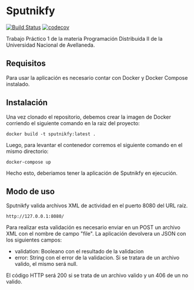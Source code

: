 # Sputnikfy
[![Build Status](https://travis-ci.com/ivankwist/sputnikfy.svg?branch=master)](https://travis-ci.com/ivankwist/sputnikfy)
[![codecov](https://codecov.io/gh/ivankwist/sputnikfy/branch/master/graph/badge.svg)](https://codecov.io/gh/ivankwist/sputnikfy)

Trabajo Práctico 1 de la materia Programación Distribuida II de la Universidad Nacional de Avellaneda.

## Requisitos

Para usar la aplicación es necesario contar con Docker y Docker Compose instalado.

## Instalación

Una vez clonado el repositorio, debemos crear la imagen de Docker corriendo el siguiente comando en la raiz del proyecto:

```
docker build -t sputnikfy:latest .
```

Luego, para levantar el contenedor corremos el siguiente comando en el mismo directorio:

```
docker-compose up
```

Hecho esto, deberiamos tener la aplicación de Sputnikfy en ejecución.

## Modo de uso

Sputnikfy valida archivos XML de actividad en el puerto 8080 del URL raíz. 

```
http://127.0.0.1:8080/
```

Para realizar esta validación es necesario enviar en un POST un archivo XML con el nombre de campo "file". La aplicación devolvera un JSON con los siguientes campos:

* validation: Booleano con el resultado de la validacion
* error: String con el error de la validacion. Si se tratara de un archivo valido, el mismo será null.

El código HTTP será 200 si se trata de un archivo valido y un 406 de un no valido.

